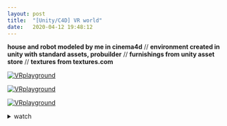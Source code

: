 ```yaml
---
layout: post
title:  "[Unity/C4D] VR world"
date:   2020-04-12 19:48:12
---
```


**house and robot modeled by me in cinema4d** // 
**environment created in unity with standard assets, probuilder** // 
**furnishings from unity asset store** // **textures from textures.com**

[![VRplayground](https://media.giphy.com/media/gjBvGZVmNd3nGxPRNM/giphy.gif)](https://www.youtube.com/watch?v=tOTFP5tdaCc&t=8s)

[![VRplayground](https://media.giphy.com/media/hqg1slhQUayOAtejGf/giphy.gif)](https://www.youtube.com/watch?v=tOTFP5tdaCc&t=8s)

[![VRplayground](https://media.giphy.com/media/YN2Tf2hmZmqocRFaME/giphy.gif)](https://www.youtube.com/watch?v=tOTFP5tdaCc&t=8s)

<details>
    <summary>watch</summary>
    <iframe width="560" height="315" src="https://www.youtube.com/embed/tOTFP5tdaCc" frameborder="0" allow="accelerometer; autoplay; clipboard-write; encrypted-media; gyroscope; picture-in-picture" allowfullscreen></iframe>
</details>


